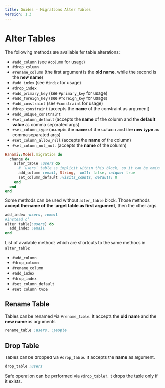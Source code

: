 ```yaml
---
title: Guides - Migrations Alter Tables
version: 1.3
---
```


# Alter Tables

The following methods are available for table alterations:

  * `#add_column` (see `#column` for usage)
  * `#drop_column`
  * `#rename_column` (the first argument is the **old name**, while the second is the **new name**)
  * `#add_index` (see `#index` for usage)
  * `#drop_index`
  * `#add_primary_key` (see `#primary_key` for usage)
  * `#add_foreign_key` (see `#foreign_key` for usage)
  * `#add_constraint` (see `#constraint` for usage)
  * `#drop_constraint` (accepts the **name** of the constraint as argument)
  * `#add_unique_constraint`
  * `#set_column_default` (accepts the **name** of the column and the **default value** as comma separated args)
  * `#set_column_type` (accepts the **name** of the column and the **new type** as comma separated args)
  * `#set_column_allow_null` (accepts the **name** of the column)
  * `#set_column_not_null` (accepts the **name** of the column)

```ruby
Hanami::Model.migration do
  change do
    alter_table :users do
      # `users` table is implicit within this block, so it can be omitted.
      add_column :email, String,  null: false, unique: true
      set_column_default :visits_counts, default: 0
    end
  end
end
```

Some methods can be used without `alter_table` block. Those methods **accept the name of the target table as first argument**, then the other args.

```ruby
add_index :users, :email
#instead of
alter_table(:users) do
  add_index :email
end
```

 List of available methods which are shortcuts to the same methods in `alter_table`:

  * `#add_column`
  * `#drop_column`
  * `#rename_column`
  * `#add_index`
  * `#drop_index`
  * `#set_column_default`
  * `#set_column_type`

## Rename Table

Tables can be renamed via `#rename_table`. It accepts the **old name** and the **new name** as arguments.

```ruby
rename_table :users, :people
```

## Drop Table

Tables can be dropped via `#drop_table`. It accepts the **name** as argument.

```ruby
drop_table :users
```

Safe operation can be performed via `#drop_table?`. It drops the table only if it exists.
